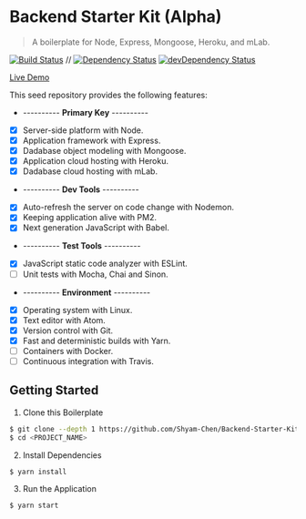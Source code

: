 # Backend Starter Kit (Alpha)

> A boilerplate for Node, Express, Mongoose, Heroku, and mLab.

[![Build Status](https://travis-ci.org/Shyam-Chen/Backend-Starter-Kit.svg?branch=master)](https://travis-ci.org/Shyam-Chen/Backend-Starter-Kit)
 //
[![Dependency Status](https://david-dm.org/Shyam-Chen/Backend-Starter-Kit.svg)](https://david-dm.org/Shyam-Chen/Backend-Starter-Kit)
[![devDependency Status](https://david-dm.org/Shyam-Chen/Backend-Starter-Kit/dev-status.svg)](https://david-dm.org/Shyam-Chen/Backend-Starter-Kit?type=dev)

[Live Demo](https://expressmongoose-live-demo.herokuapp.com/)

This seed repository provides the following features:
* ---------- **Primary Key** ----------
* [x] Server-side platform with Node.
* [x] Application framework with Express.
* [x] Dadabase object modeling with Mongoose.
* [x] Application cloud hosting with Heroku.
* [x] Dadabase cloud hosting with mLab.
* ---------- **Dev Tools** ----------
* [x] Auto-refresh the server on code change with Nodemon.
* [x] Keeping application alive with PM2.
* [x] Next generation JavaScript with Babel.
* ---------- **Test Tools** ----------
* [x] JavaScript static code analyzer with ESLint.
* [ ] Unit tests with Mocha, Chai and Sinon.
* ---------- **Environment** ----------
* [x] Operating system with Linux.
* [x] Text editor with Atom.
* [x] Version control with Git.
* [x] Fast and deterministic builds with Yarn.
* [ ] Containers with Docker.
* [ ] Continuous integration with Travis.

## Getting Started

1) Clone this Boilerplate
```bash
$ git clone --depth 1 https://github.com/Shyam-Chen/Backend-Starter-Kit.git <PROJECT_NAME>
$ cd <PROJECT_NAME>
```

2) Install Dependencies
```bash
$ yarn install
```

3) Run the Application
```bash
$ yarn start
```
